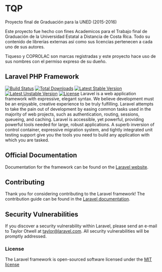 # TQP
Proyecto final de Graduación para la UNED (2015-2016)

Este proyecto fue hecho con fines Academicos para el Trabajo final de Graduación de la Universidad Estatal a Distancia de Costa Rica. Todo su contenido de librerías externas así como sus licencias pertenecen a cada uno de sus autores.

Tiqueso y COPROLAC son marcas registradas y este proyecto hace uso de sus nombres con el permiso expreso de su dueño.

## Laravel PHP Framework
[![Build Status](https://travis-ci.org/laravel/framework.svg)](https://travis-ci.org/laravel/framework) [![Total 
Downloads](https://poser.pugx.org/laravel/framework/d/total.svg)](https://packagist.org/packages/laravel/framework) [![Latest Stable 
Version](https://poser.pugx.org/laravel/framework/v/stable.svg)](https://packagist.org/packages/laravel/framework) [![Latest Unstable 
Version](https://poser.pugx.org/laravel/framework/v/unstable.svg)](https://packagist.org/packages/laravel/framework) 
[![License](https://poser.pugx.org/laravel/framework/license.svg)](https://packagist.org/packages/laravel/framework) Laravel is a web application 
framework with expressive, elegant syntax. We believe development must be an enjoyable, creative experience to be truly fulfilling. Laravel attempts 
to take the pain out of development by easing common tasks used in the majority of web projects, such as authentication, routing, sessions, 
queueing, and caching. Laravel is accessible, yet powerful, providing powerful tools needed for large, robust applications. A superb inversion of 
control container, expressive migration system, and tightly integrated unit testing support give you the tools you need to build any application 
with which you are tasked.
## Official Documentation
Documentation for the framework can be found on the [Laravel website](http://laravel.com/docs).
## Contributing
Thank you for considering contributing to the Laravel framework! The contribution guide can be found in the [Laravel 
documentation](http://laravel.com/docs/contributions).
## Security Vulnerabilities
If you discover a security vulnerability within Laravel, please send an e-mail to Taylor Otwell at taylor@laravel.com. All security vulnerabilities 
will be promptly addressed.
### License
The Laravel framework is open-sourced software licensed under the [MIT license](http://opensource.org/licenses/MIT)
